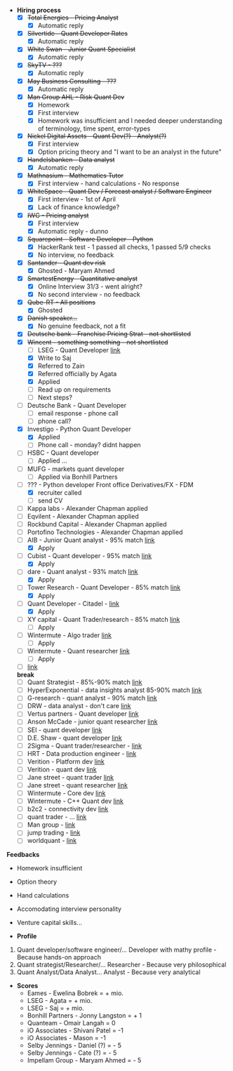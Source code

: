 - **Hiring process**
   - [x] ~~Total Energies - Pricing Analyst~~
      - [x] Automatic reply
   - [x] ~~Silvertide - Quant Developer Rates~~
      - [x] Automatic reply
   - [x] ~~White Swan - Junior Quant Specialist~~
      - [x] Automatic reply
   - [x] ~~SkyTV - ???~~
      - [x] Automatic reply
   - [x] ~~May Business Consulting - ???~~
      - [x] Automatic reply
   - [x] ~~Man Group AHL - Risk Quant Dev~~
      - [x] Homework
      - [x] First interview
      - [x] Homework was insufficient and I needed deeper understanding of terminology, time spent, error-types
   - [x] ~~Nickel Digital Assets - Quant Dev(?) - Analyst(?)~~
      - [x] First interview
      - [x] Option pricing theory and "I want to be an analyst in the future"
   - [x] ~~Handelsbanken - Data analyst~~
      - [x] Automatic reply
   - [x] ~~Mathnasium - Mathematics Tutor~~
      - [x] First interview - hand calculations - No response
   - [x] ~~WhiteSpace - Quant Dev / Forecast analyst / Software Engineer~~
      - [x] First interview - 1st of April
      - [x] Lack of finance knowledge?
   - [x] ~~IWG - Pricing analyst~~
      - [x] First interview
      - [x] Automatic reply - dunno
   - [x] ~~Squarepoint - Software Developer - Python~~
      - [x] HackerRank test - 1 passed all checks, 1 passed 5/9 checks
      - [x] No interview, no feedback
   - [x] ~~Santander - Quant dev risk~~
      - [x] Ghosted - Maryam Ahmed
   - [x] ~~SmartestEnergy - Quantitative analyst~~
      - [x] Online Interview 31/3 - went alright?
      - [x] No second interview - no feedback
   - [x] ~~Qube-RT - All positions~~
      - [x] Ghosted
   - [x] ~~Danish speaker...~~
      - [x] No genuine feedback, not a fit
   - [x] ~~Deutsche bank - Franchise Pricing Strat - not shortlisted~~
   - [x] ~~Wincent - something something - not shortlisted~~
     - [ ] LSEG - Quant Developer  [link](https://lseg.wd3.myworkdayjobs.com/en-US/Careers/details/Quantitative-Developer_R0103686-1?locationCountry=29247e57dbaf46fb855b224e03170bc7)
      - [x] Write to Saj
      - [x] Referred to Zain
      - [x] Referred officially by Agata
      - [x] Applied
      - [ ] Read up on requirements
      - [ ] Next steps?
   - [ ] Deutsche Bank - Quant Developer
      - [ ] email response - phone call
      - [ ] phone call?
   - [x] Investigo - Python Quant Developer
      - [x] Applied
      - [ ] Phone call - monday? didnt happen
   - [ ] HSBC - Quant developer
      - [ ] Applied ...
   - [ ] MUFG - markets quant developer
      - [ ] Applied via Bonhill Partners
   - [ ] ??? - Python developer Front office Derivatives/FX - FDM
      - [x] recruiter called
      - [ ] send CV
   - [ ] Kappa labs - Alexander Chapman applied
   - [ ] Eqvilent - Alexander Chapman applied
   - [ ] Rockbund Capital - Alexander Chapman applied
   - [ ] Portofino Technologies - Alexander Chapman applied
   - [ ] AIB - Junior Quant analyst - 95% match [link](https://jobs.aib.ie/aib/job/Various-Junior-Quantitative-Analyst%2C-London-Dublin-&-Hybrid-IE/1265987100/)
      - [x] Apply
   - [ ] Cubist - Quant developer - 95% match [link](https://careers.point72.com/CSJobDetail?jobName=quantitative-developer&jobCode=CSS-0013264&location=London&locale=English&retURL=/CSCareerSearch)
      - [x] Apply
   - [ ] dare - Quant analyst - 93% match [link](https://careers.dare.global/jobs/5409342-quantitative-analyst)
      - [x] Apply
   - [ ] Tower Research - Quant Developer - 85% match [link](https://boards.greenhouse.io/embed/job_app?token=4944865&gh_src=be8ebc4b1&source=LinkedIn)
      - [x] Apply
   - [ ] Quant Developer - Citadel - [link](https://www.citadelsecurities.com/careers/details/quantitative-developer-research-engineer/)
      - [x] Apply
   - [ ] XY capital - Quant Trader/research - 85% match [link](https://job-boards.greenhouse.io/xycapital/jobs/4003596101?gh_src=1b820912teu)
      - [ ] Apply
   - [ ] Wintermute - Algo trader [link](https://jobs.lever.co/wintermute-trading/b14e6e12-1f39-41b8-a3ed-8b02ac8b1464)
      - [ ] Apply
   - [ ] Wintermute - Quant researcher [link](https://jobs.lever.co/wintermute-trading/0874ca9b-7c02-4364-bb78-b7b04272351e)
      - [ ] Apply
   - [ ]  [link](https://www.linkedin.com/jobs/view/4217261155/?eBP=CwEAAAGWbBLzM4Dh9FNfJiUC7B9VomsTlkJ3MXK1dbjrcpfWM1m1e-InI7B2dlrJGVdoZCmOcTcAtv_Lqqsx4cHZZWOOK2AlaBucU7h5oc6F0rap4LcIhA8AhDgQ4lPhkxhsc1rJRSQebx9y0rF8KMjIsGVZaCb2ADf4Ir8AoUn2Lxww9esh03Tjx1kmBBzYrxw_NTMwgATM7LhF1OsaOY4SDUr76y46a1KO2ciIIEwOwvwHOHYfapMdYij_JU3ZcPInLNtLxMrm35e4NV6_1gjQo__CRR8ndYPUjJdltrJbde64bOyNsc-qQ-6KRWZzoSyLC8wuMcmQcByRxz4I6vIklAqIhZ7yfROwOfYzxaFHw3kMw2Gd5GicZZJS0xzczqUgHsjPnfRHQi_SjTdkMv4iq7e6YmFH6wSanDVy_D-aLw3xKMHkxad1cI-p6UWAZTpOeTuSbSrnE7mmI37rfNJJwlyLCxKivnV5LRnJk3im5miRGNiotS2PBGdeLb59SYVleIheASV1mCjg&refId=cG%2BeOtu%2B5r%2BrCqQhct2eMw%3D%3D&trackingId=UER%2FiNEEbdM5FTh9AeiSvg%3D%3D&trk=flagship3_search_srp_jobs)

  **break**
   - [ ] Quant Strategist - 85%-90% match [link](https://careers.db.com/professionals/search-roles/#/professional/job/61976)
   - [ ] HyperExponential - data insights analyst 85-90% match [link](https://jobs.ashbyhq.com/hyperexponential/c8810ae9-2413-418b-b9c3-64ac3406ec51?locationId=18e33fd0-50b5-4265-b9da-41307c535eb0)
   - [ ] G-research - quant analyst - 90% match [link](https://gresearch.wd103.myworkdayjobs.com/en-US/G-Research/details/Quantitative-Analyst_R2633?source=linkedin&locationCountry=29247e57dbaf46fb855b224e03170bc7)
   - [ ] DRW - data analyst - don't care [link](https://www.drw.com/work-at-drw/listings/data-analyst-3027271)
   - [ ] Vertus partners - Quant developer [link](https://www.vertuspartners.com/job/quant-developer-python-slash-c-plus-plus-equities-investment-banking-1?source=bing.com)
   - [ ] Anson McCade - junior quant researcher [link](https://www.ansonmccade.com/vacancy_detail.php?vacancy_id=102290)
   - [ ] SEI - quant developer [link](https://careers.seic.com/global/en/job/R0029840/Quantitative-Developer)
   - [ ] D.E. Shaw - quant developer [link](https://www.deshaw.com/careers/quant-systems-systems-developer-london-5295)
   - [ ] 2Sigma - Quant trader/researcher - [link](https://careers.twosigma.com/careers/JobDetail/London-United-Kingdom-of-Great-Britain-and-Northern-Ireland-Quantitative-Researcher-Quantitative-Trader-Two-Sigma-Securities-UK/12635)
   - [ ] HRT - Data production engineer - [link](https://www.hudsonrivertrading.com/careers/job/?_offices=London&gh_jid=5196809&req_id=431)
   - [ ] Verition - Platform dev [link](https://www.verition.com/open-positions?gh_jid=4706885007)
   - [ ] Verition - quant dev [link](https://www.verition.com/open-positions?gh_jid=4651451007)
   - [ ] Jane street - quant trader [link](https://www.janestreet.com/join-jane-street/position/4273643002/)
   - [ ] Jane street - quant researcher [link](https://www.janestreet.com/join-jane-street/position/4808264002/)
   - [ ] Wintermute - Core dev [link](https://jobs.lever.co/wintermute-trading/d059ea72-e3d2-42ce-bbb3-d47531e0c933)
   - [ ] Wintermute - C++ Quant dev [link](https://jobs.lever.co/wintermute-trading/4cab7a75-4304-4590-90c5-6755dbd97d36)
   - [ ] b2c2 - connectivity dev [link](https://job-boards.eu.greenhouse.io/b2c2/jobs/4556589101)
   - [ ] quant trader - ... [link](https://recruiterflow.com/fionics/jobs/28?source=Linkedin)
   - [ ] Man group - [link](https://job-boards.eu.greenhouse.io/mangroup?gh_src=927b5d72teu)
   - [ ] jump trading - [link](https://www.jumptrading.com/careers/?locations=London)
   - [ ] worldquant - [link](https://www.worldquant.com/careers/)

**Feedbacks**
- Homework insufficient
- Option theory
- Hand calculations
- Accomodating interview personality
- Venture capital skills...


- **Profile**
1. Quant developer/software engineer/... Developer with mathy profile - Because hands-on approach
2. Quant strategist/Researcher/... Researcher - Because very philosophical
3. Quant Analyst/Data Analyst... Analyst - Because very analytical


- **Scores**
   - Eames - Ewelina Bobrek = + mio.
   - LSEG - Agata = + mio.
   - LSEG - Saj = + mio.
   - Bonhill Partners - Jonny Langston = + 1
   - Quanteam - Omair Langah = 0
   - iO Associates - Shivani Patel = -1
   - iO Associates - Mason = -1
   - Selby Jennings - Daniel (?) = - 5
   - Selby Jennings - Cate (?) = - 5
   - Impellam Group - Maryam Ahmed = - 5
